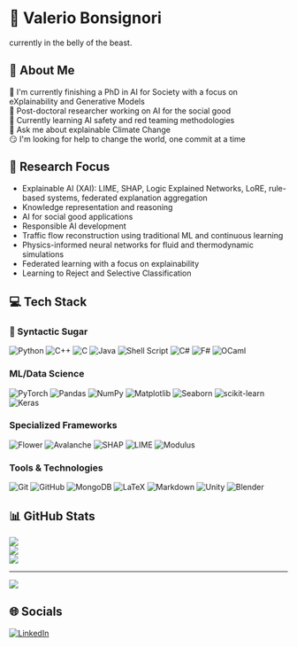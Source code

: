 # 👋 Valerio Bonsignori
currently in the belly of the beast.
## 💫 About Me
🔭 I'm currently finishing a PhD in AI for Society with a focus on eXplainability and Generative Models  
🔬 Post-doctoral researcher working on AI for the social good  
🌱 Currently learning AI safety and red teaming methodologies  
💬 Ask me about explainable Climate Change  
😏 I'm looking for help to change the world, one commit at a time  

## 🧠 Research Focus
- Explainable AI (XAI): LIME, SHAP, Logic Explained Networks, LoRE, rule-based systems, federated explanation aggregation
- Knowledge representation and reasoning
- AI for social good applications
- Responsible AI development
- Traffic flow reconstruction using traditional ML and continuous learning
- Physics-informed neural networks for fluid and thermodynamic simulations
- Federated learning with a focus on explainability
- Learning to Reject and Selective Classification

## 💻 Tech Stack

### 🍯 Syntactic Sugar
![Python](https://img.shields.io/badge/python-3670A0?style=flat&logo=python&logoColor=ffdd54) ![C++](https://img.shields.io/badge/c++-%2300599C.svg?style=flat&logo=c%2B%2B&logoColor=white) ![C](https://img.shields.io/badge/c-%2300599C.svg?style=flat&logo=c&logoColor=white) ![Java](https://img.shields.io/badge/java-%23ED8B00.svg?style=flat&logo=openjdk&logoColor=white) ![Shell Script](https://img.shields.io/badge/shell_script-%23121011.svg?style=flat&logo=gnu-bash&logoColor=white) ![C#](https://img.shields.io/badge/c%23-%23378BBA.svg?style=flat&logo=c-sharp&logoColor=white) ![F#](https://img.shields.io/badge/f%23-%23378BBA.svg?style=flat&logo=.net&logoColor=white) ![OCaml](https://img.shields.io/badge/ocaml-%23E98407.svg?style=flat&logo=ocaml&logoColor=white) <!-- ![Prolog](https://img.shields.io/badge/prolog-%23FF0000.svg?style=flat&logoColor=white)-->

### ML/Data Science
![PyTorch](https://img.shields.io/badge/PyTorch-%23EE4C2C.svg?style=flat&logo=PyTorch&logoColor=white) ![Pandas](https://img.shields.io/badge/pandas-%23150458.svg?style=flat&logo=pandas&logoColor=white) ![NumPy](https://img.shields.io/badge/numpy-%23013243.svg?style=flat&logo=numpy&logoColor=white) ![Matplotlib](https://img.shields.io/badge/Matplotlib-%23ffffff.svg?style=flat&logo=Matplotlib&logoColor=black) ![Seaborn](https://img.shields.io/badge/Seaborn-%2371CAEB.svg?style=flat&logo=seaborn&logoColor=white) ![scikit-learn](https://img.shields.io/badge/scikit--learn-%23F7931E.svg?style=flat&logo=scikit-learn&logoColor=white) ![Keras](https://img.shields.io/badge/Keras-%23D00000.svg?style=flat&logo=Keras&logoColor=white)

### Specialized Frameworks
![Flower](https://img.shields.io/badge/🌸_Flower-Federated_Learning-%23F7C530.svg?style=flat) ![Avalanche](https://img.shields.io/badge/Avalanche-Continual_Learning-%235181B8.svg?style=flat) ![SHAP](https://img.shields.io/badge/SHAP-Explainable_AI-%236236FF.svg?style=flat) ![LIME](https://img.shields.io/badge/LIME-Model_Interpretability-%2300A86B.svg?style=flat) ![Modulus](https://img.shields.io/badge/Modulus-Physics_Informed_NN-%2376B900.svg?style=flat&logo=nvidia&logoColor=white)

### Tools & Technologies
![Git](https://img.shields.io/badge/git-%23F05033.svg?style=flat&logo=git&logoColor=white) ![GitHub](https://img.shields.io/badge/github-%23121011.svg?style=flat&logo=github&logoColor=white) ![MongoDB](https://img.shields.io/badge/MongoDB-%234ea94b.svg?style=flat&logo=mongodb&logoColor=white) ![LaTeX](https://img.shields.io/badge/latex-%23008080.svg?style=flat&logo=latex&logoColor=white) ![Markdown](https://img.shields.io/badge/markdown-%23000000.svg?style=flat&logo=markdown&logoColor=white) ![Unity](https://img.shields.io/badge/unity-%23000000.svg?style=flat&logo=unity&logoColor=white) ![Blender](https://img.shields.io/badge/blender-%23F5792A.svg?style=flat&logo=blender&logoColor=white)

## 📊 GitHub Stats
![](https://github-readme-stats.vercel.app/api?username=valevalerio&theme=dark&hide_border=false&include_all_commits=true&show_icons=true&theme=synthwave&count_private=true)<br/>
![](https://github-readme-streak-stats.herokuapp.com/?user=valevalerio&hide_border=false)<br/>
![](https://github-readme-stats.vercel.app/api/top-langs/?username=valevalerio&theme=dark&hide_border=false&include_all_commits=true&count_private=true&layout=compact&langs_count=6hide_progress=true&hide=jupyter%20notebook)

---
[![](https://visitcount.itsvg.in/api?id=valevalerio&icon=0&color=0)](https://visitcount.itsvg.in)

## 🌐 Socials
[![LinkedIn](https://img.shields.io/badge/LinkedIn-%230077B5.svg?logo=linkedin&logoColor=white)](https://www.linkedin.com/in/valerio-bonsignori-2116b9220/)
<!-- Changes made:
1. Added additional programming languages (C#, F#, OCaml, Prolog)
2. Renamed "Languages" section to "Syntactic Sugar"
3. Expanded Research Focus section with detailed areas
4. Added Unity and Blender to Tools & Technologies
5. Added Modulus to Specialized Frameworks
6. Added emoji to Flower and Modulus badges
7. Enhanced existing sections with more comprehensive information
-->
